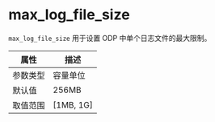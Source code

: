 # max_log_file_size

`max_log_file_size` 用于设置 ODP 中单个日志文件的最大限制。

|  属性    | 描述     |
|----------|---------|
| 参数类型 |   容量单位      |
| 默认值   | 256MB     |
| 取值范围 | [1MB, 1G]  |
